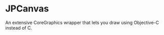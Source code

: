 JPCanvas
============

An extensive CoreGraphics wrapper that lets you draw using Objective-C instead of C.
